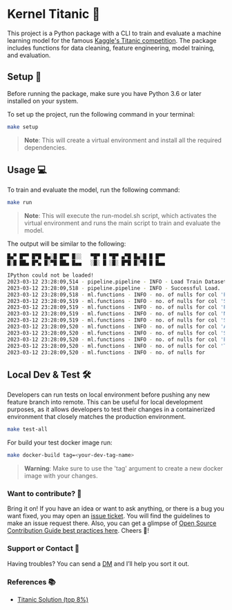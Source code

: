 # Kernel Titanic 🚢
This project is a Python package with a CLI to train and evaluate a machine learning model for the famous [Kaggle's Titanic competition](https://www.kaggle.com/competitions/titanic). 
The package includes functions for data cleaning, feature engineering, model training, and evaluation.

## Setup 🚀

Before running the package, make sure you have Python 3.6 or later installed on your system.

To set up the project, run the following command in your terminal:

```sh   
make setup
```

> **Note**:
> This will create a virtual environment and install all the required dependencies.

## Usage 💻
To train and evaluate the model, run the following command:

```sh   
make run
```

> **Note**:
> This will execute the run-model.sh script, which activates the virtual environment and runs the main script to train and evaluate the model.

The output will be similar to the following:

```bash   
█▄▀ █▀▀ █▀█ █▄░█ █▀▀ █░░   ▀█▀ █ ▀█▀ ▄▀█ █▄░█ █ █▀▀
█░█ ██▄ █▀▄ █░▀█ ██▄ █▄▄   ░█░ █ ░█░ █▀█ █░▀█ █ █▄▄

IPython could not be loaded!
2023-03-12 23:28:09,514 - pipeline.pipeline - INFO - Load Train Dataset: data/input/train.csv
2023-03-12 23:28:09,518 - pipeline.pipeline - INFO - Successful Load.
2023-03-12 23:28:09,518 - ml.functions - INFO - no. of nulls for col 'PassengerId' in set 'test_df': 0
2023-03-12 23:28:09,519 - ml.functions - INFO - no. of nulls for col 'Survived' in set 'test_df': 0
2023-03-12 23:28:09,519 - ml.functions - INFO - no. of nulls for col 'Pclass' in set 'test_df': 0
2023-03-12 23:28:09,519 - ml.functions - INFO - no. of nulls for col 'Name' in set 'test_df': 0
2023-03-12 23:28:09,519 - ml.functions - INFO - no. of nulls for col 'Sex' in set 'test_df': 0
2023-03-12 23:28:09,520 - ml.functions - INFO - no. of nulls for col 'Age' in set 'test_df': 177 **
2023-03-12 23:28:09,520 - ml.functions - INFO - no. of nulls for col 'SibSp' in set 'test_df': 0
2023-03-12 23:28:09,520 - ml.functions - INFO - no. of nulls for col 'Parch' in set 'test_df': 0
2023-03-12 23:28:09,520 - ml.functions - INFO - no. of nulls for col 'Ticket' in set 'test_df': 0
2023-03-12 23:28:09,520 - ml.functions - INFO - no. of nulls for
```

## Local Dev & Test 🛠️
Developers can run tests on local environment before pushing any new feature branch into remote. 
This can be useful for local development purposes, as it allows developers to test their changes in a containerized environment that closely matches the production environment.

```sh   
make test-all
```

For build your test docker image run:

```sh   
make docker-build tag=<your-dev-tag-name>
```

> **Warning**:
> Make sure to use the 'tag' argument to create a new docker image with your changes.

### Want to contribute? 🤔

Bring it on! If you have an idea or want to ask anything, or there is a bug you want fixed, you may open an [issue ticket](https://github.com/LuisFalva/titanic_kernel_svm_mlops/issues). You will find the guidelines to make an issue request there. Also, you can get a glimpse of [Open Source Contribution Guide best practices here](https://opensource.guide/).
Cheers 🍻!

### Support or Contact 📠

Having troubles? You can send a [DM](https://mail.google.com/mail/u/0/?tab=rm&ogbl#inbox?compose=CllgCJZZQVJHBJKmdjtXgzlrRcRktFLwFQsvWKqcTRtvQTVcHvgTNSxVzjZqjvDFhZlVJlPKqtg) and I’ll help you sort it out.

### References 📚
- [Titanic Solution (top 8%)](https://www.kaggle.com/code/akhileshthite/titanic-solution-top-8)
